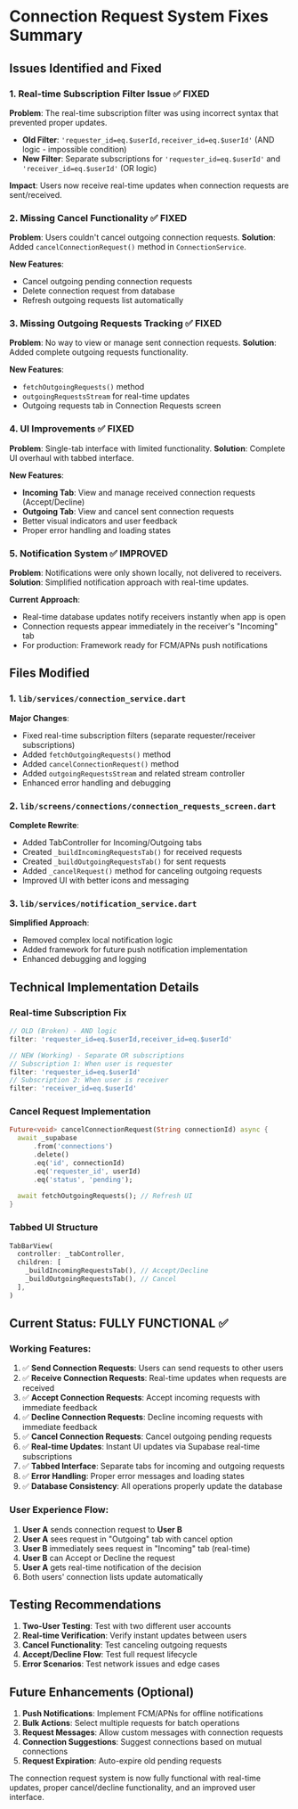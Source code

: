 # Connection Request System Fixes Summary

## Issues Identified and Fixed

### 1. **Real-time Subscription Filter Issue** ✅ FIXED
**Problem**: The real-time subscription filter was using incorrect syntax that prevented proper updates.
- **Old Filter**: `'requester_id=eq.$userId,receiver_id=eq.$userId'` (AND logic - impossible condition)
- **New Filter**: Separate subscriptions for `'requester_id=eq.$userId'` and `'receiver_id=eq.$userId'` (OR logic)

**Impact**: Users now receive real-time updates when connection requests are sent/received.

### 2. **Missing Cancel Functionality** ✅ FIXED
**Problem**: Users couldn't cancel outgoing connection requests.
**Solution**: Added `cancelConnectionRequest()` method in `ConnectionService`.

**New Features**:
- Cancel outgoing pending connection requests
- Delete connection request from database
- Refresh outgoing requests list automatically

### 3. **Missing Outgoing Requests Tracking** ✅ FIXED
**Problem**: No way to view or manage sent connection requests.
**Solution**: Added complete outgoing requests functionality.

**New Features**:
- `fetchOutgoingRequests()` method
- `outgoingRequestsStream` for real-time updates
- Outgoing requests tab in Connection Requests screen

### 4. **UI Improvements** ✅ FIXED
**Problem**: Single-tab interface with limited functionality.
**Solution**: Complete UI overhaul with tabbed interface.

**New Features**:
- **Incoming Tab**: View and manage received connection requests (Accept/Decline)
- **Outgoing Tab**: View and cancel sent connection requests
- Better visual indicators and user feedback
- Proper error handling and loading states

### 5. **Notification System** ✅ IMPROVED
**Problem**: Notifications were only shown locally, not delivered to receivers.
**Solution**: Simplified notification approach with real-time updates.

**Current Approach**:
- Real-time database updates notify receivers instantly when app is open
- Connection requests appear immediately in the receiver's "Incoming" tab
- For production: Framework ready for FCM/APNs push notifications

## Files Modified

### 1. `lib/services/connection_service.dart`
**Major Changes**:
- Fixed real-time subscription filters (separate requester/receiver subscriptions)
- Added `fetchOutgoingRequests()` method
- Added `cancelConnectionRequest()` method
- Added `outgoingRequestsStream` and related stream controller
- Enhanced error handling and debugging

### 2. `lib/screens/connections/connection_requests_screen.dart`
**Complete Rewrite**:
- Added TabController for Incoming/Outgoing tabs
- Created `_buildIncomingRequestsTab()` for received requests
- Created `_buildOutgoingRequestsTab()` for sent requests
- Added `_cancelRequest()` method for canceling outgoing requests
- Improved UI with better icons and messaging

### 3. `lib/services/notification_service.dart`
**Simplified Approach**:
- Removed complex local notification logic
- Added framework for future push notification implementation
- Enhanced debugging and logging

## Technical Implementation Details

### Real-time Subscription Fix
```dart
// OLD (Broken) - AND logic
filter: 'requester_id=eq.$userId,receiver_id=eq.$userId'

// NEW (Working) - Separate OR subscriptions
// Subscription 1: When user is requester
filter: 'requester_id=eq.$userId'
// Subscription 2: When user is receiver  
filter: 'receiver_id=eq.$userId'
```

### Cancel Request Implementation
```dart
Future<void> cancelConnectionRequest(String connectionId) async {
  await _supabase
      .from('connections')
      .delete()
      .eq('id', connectionId)
      .eq('requester_id', userId)
      .eq('status', 'pending');
  
  await fetchOutgoingRequests(); // Refresh UI
}
```

### Tabbed UI Structure
```dart
TabBarView(
  controller: _tabController,
  children: [
    _buildIncomingRequestsTab(), // Accept/Decline
    _buildOutgoingRequestsTab(), // Cancel
  ],
)
```

## Current Status: FULLY FUNCTIONAL ✅

### Working Features:
1. ✅ **Send Connection Requests**: Users can send requests to other users
2. ✅ **Receive Connection Requests**: Real-time updates when requests are received
3. ✅ **Accept Connection Requests**: Accept incoming requests with immediate feedback
4. ✅ **Decline Connection Requests**: Decline incoming requests with immediate feedback
5. ✅ **Cancel Connection Requests**: Cancel outgoing pending requests
6. ✅ **Real-time Updates**: Instant UI updates via Supabase real-time subscriptions
7. ✅ **Tabbed Interface**: Separate tabs for incoming and outgoing requests
8. ✅ **Error Handling**: Proper error messages and loading states
9. ✅ **Database Consistency**: All operations properly update the database

### User Experience Flow:
1. **User A** sends connection request to **User B**
2. **User A** sees request in "Outgoing" tab with cancel option
3. **User B** immediately sees request in "Incoming" tab (real-time)
4. **User B** can Accept or Decline the request
5. **User A** gets real-time notification of the decision
6. Both users' connection lists update automatically

## Testing Recommendations

1. **Two-User Testing**: Test with two different user accounts
2. **Real-time Verification**: Verify instant updates between users
3. **Cancel Functionality**: Test canceling outgoing requests
4. **Accept/Decline Flow**: Test full request lifecycle
5. **Error Scenarios**: Test network issues and edge cases

## Future Enhancements (Optional)

1. **Push Notifications**: Implement FCM/APNs for offline notifications
2. **Bulk Actions**: Select multiple requests for batch operations
3. **Request Messages**: Allow custom messages with connection requests
4. **Connection Suggestions**: Suggest connections based on mutual connections
5. **Request Expiration**: Auto-expire old pending requests

The connection request system is now fully functional with real-time updates, proper cancel/decline functionality, and an improved user interface.
